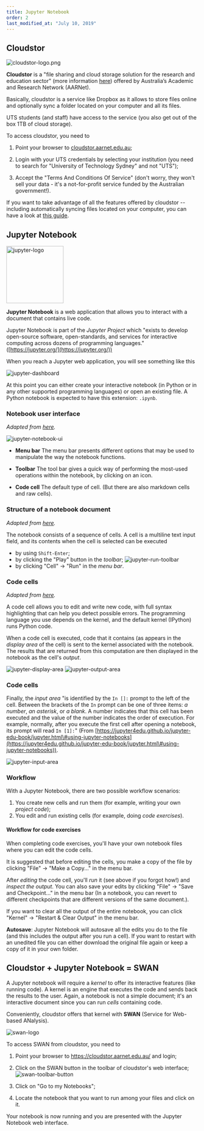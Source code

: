 ```yaml
---
title: Jupyter Notebook
order: 2
last_modified_at: "July 10, 2019"
---
```


## Cloudstor

![cloudstor-logo.png](https://cloudstor.aarnet.edu.au/plus/s/pwXdzeYzcZPxqw9/download)

**Cloudstor** is a "file sharing and cloud storage solution for the research and education sector" (more information [here](https://www.aarnet.edu.au/network-and-services/cloud-services-applications/cloudstor)) offered by Australia’s Academic and Research Network (AARNet).

Basically, cloudstor is a service like Dropbox as it allows to store files online and optionally sync a folder located on your computer and all its files. 

UTS students (and staff) have access to the service (you also get out of the box 1TB of cloud storage).
  

To access cloudstor, you need to

1. Point your browser to [cloudstor.aarnet.edu.au](https://cloudstor.aarnet.edu.au/);

2. Login with your UTS credentials by selecting your institution (you need to search for "University of Technology Sydney" and not "UTS");

3. Accept the "Terms And Conditions Of Service" (don't worry, they won't sell your data - it's a not-for-profit service funded by the Australian government!).

If you want to take advantage of all the features offered by cloudstor --  including automatically syncing files located on your computer, you can have a look at [this guide](https://support.aarnet.edu.au/hc/en-us/articles/227469547-CloudStor-Getting-Started-Guide).

## Jupyter Notebook

<img src="https://cloudstor.aarnet.edu.au/plus/s/wp8ozshID6Aq2rF/download" alt="jupyter-logo" width="150">
  
**Jupyter Notebook** is a web application that allows you to interact with a document that contains live code.

Jupyter Notebook is part of the *Jupyter Project* which "exists to develop open-source software, open-standards, and services for interactive computing across dozens of programming languages." ([https://jupyter.org/](https://jupyter.org/))

When you reach a Jupyter web application, you will see something like this
  
![jupyter-dashboard](https://cloudstor.aarnet.edu.au/plus/s/Q3NPc7B5cv5Tuey/download)

At this point you can either create your interactive notebook (in Python or in any other supported programming languages) or open an existing file. A Python notebook is expected to have this extension: `.ipynb`.


### Notebook user interface

*Adapted from [here](https://jupyter-notebook.readthedocs.io/en/stable/notebook.html\#notebook-user-interface).*

![jupyter-notebook-ui](https://cloudstor.aarnet.edu.au/plus/s/1K0ZuFi9rgp6ZgO/download)

* **Menu bar** The menu bar presents different options that may be used to manipulate the way the notebook functions.

* **Toolbar** The tool bar gives a quick way of performing the most-used operations within the notebook, by clicking on an icon. 

* **Code cell** The default type of cell. (But there are also markdown cells and raw cells).

### Structure of a notebook document

*Adapted from [here](https://jupyter-notebook.readthedocs.io/en/stable/notebook.html\#structure-of-a-notebook-document).*

The notebook consists of a sequence of cells. A cell is a multiline text input field, and its contents when the cell is selected can be executed

* by using `Shift-Enter`;
* by clicking the "Play" button in the *toolbar*;
![jupyter-run-toolbar](https://cloudstor.aarnet.edu.au/plus/s/h7zsbwCyYEwfyuo/download)
* by clicking "Cell" -> "Run" in the *menu bar*.

### Code cells

*Adapted from [here]( https://jupyter-notebook.readthedocs.io/en/stable/notebook.html\#code-cells).*

A code cell allows you to edit and write new code, with full syntax highlighting that can help you detect possible errors. The programming language you use depends on the kernel, and the default kernel (IPython) runs Python code.

When a code cell is executed, code that it contains (as appears in the *display area* of the cell) is sent to the kernel associated with the notebook. The results that are returned from this computation are then displayed in the notebook as the cell's *output*. 

![jupyter-display-area](https://cloudstor.aarnet.edu.au/plus/s/rmzlYGqBYpfXjjC/download)
![jupyter-output-area](https://cloudstor.aarnet.edu.au/plus/s/XbRpPY2mazxBT27/download)


### Code cells

 Finally, the *input area* "is identified by the `In []:` prompt to the left of the cell. Between the brackets of the `In` prompt can be one of three items: *a number*, *an asterisk*, or *a blank*. A number indicates that this cell has been executed and the value of the number indicates the order of execution. For example, normally, after you execute the first cell after opening a notebook, its prompt will read `In [1]:`" (From [https://jupyter4edu.github.io/jupyter-edu-book/jupyter.html\#using-jupyter-notebooks](https://jupyter4edu.github.io/jupyter-edu-book/jupyter.html\#using-jupyter-notebooks)).

![jupyter-input-area](https://cloudstor.aarnet.edu.au/plus/s/QonWeNKSwEZ5yJe/download)

### Workflow

With a Jupyter Notebook, there are two possible workflow scenarios:

1. You create new cells and run them (for example, writing your own *project code*);
2. You edit and run existing cells (for example, doing *code exercises*).


#### Workflow for code exercises

When completing code exercises, you'll have your own notebook files where you can edit the code cells.

 It is suggested that before editing the cells, you make a copy of the file by clicking "File"  -> "Make a Copy..." in the menu bar.

After *editing* the code cell, you'll *run* it (see above if you forgot how!) and *inspect the output*. You can also save your edits by clicking "File"  -> "Save and Checkpoint..." in the menu bar (In a notebook, you can revert to different checkpoints that are different versions of the same document.).

If you want to clear all the output of the entire notebook, you can click "Kernel" -> "Restart & Clear Output" in the menu bar.

**Autosave**:  Jupyter Notebook will autosave all the edits you do to the file (and this includes the output after you run a cell). If you want to restart with an unedited file you can either download the original file again or keep a copy of it in your own folder. 

## Cloudstor + Jupyter Notebook = SWAN

A Jupyter notebook will require a *kernel* to offer its interactive features (like running code). A kernel is an engine that executes the code and sends back the results to the user. Again, a notebook is not a simple document; it's an interactive document since you can run *cells* containing code.

  Conveniently, cloudstor offers that kernel with **SWAN** (Service for Web-based ANalysis).

![swan-logo](https://cloudstor.aarnet.edu.au/plus/s/musvpeY3OfhnAdF/download)

To access SWAN from cloudstor, you need to

1. Point your browser to https://cloudstor.aarnet.edu.au/ and login;

2. Click on the SWAN button in the toolbar of cloudstor's web interface; ![swan-toolbar-button](https://cloudstor.aarnet.edu.au/plus/s/TdxJNpwKPiO0i9N/download)

3. Click on "Go to my Notebooks";

4. Locate the notebook that you want to run among your files and click on it. 

Your notebook is now running and you are presented with the Jupyter Notebook web interface. 
